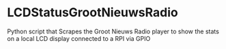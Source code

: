# LCDStatusGrootNieuwsRadio
Python script that Scrapes the Groot Nieuws Radio player to show the stats on a local LCD display connected to a RPI via GPIO
